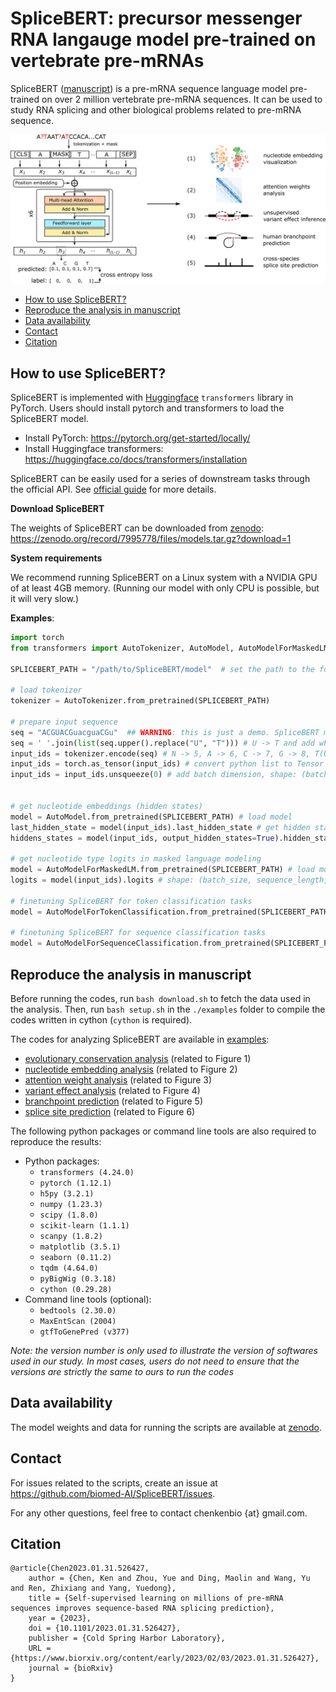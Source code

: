 # SpliceBERT: precursor messenger RNA langauge model pre-trained on vertebrate pre-mRNAs

SpliceBERT ([manuscript](https://www.biorxiv.org/content/10.1101/2023.01.31.526427v1)) is a pre-mRNA sequence language model pre-trained on over 2 million vertebrate pre-mRNA sequences.
It can be used to study RNA splicing and other biological problems related to pre-mRNA sequence.

![SpliceBERT overview](./overview.png)

- [How to use SpliceBERT?](#how-to-use-splicebert)
- [Reproduce the analysis in manuscript](#reproduce-the-analysis-in-manuscript)
- [Data availability](#Data-availability)  
- [Contact](#contact)
- [Citation](#citation)


## How to use SpliceBERT?

SpliceBERT is implemented with [Huggingface](https://huggingface.co/docs/transformers/index) `transformers` library in PyTorch. Users should install pytorch and transformers to load the SpliceBERT model.  
- Install PyTorch: https://pytorch.org/get-started/locally/  
- Install Huggingface transformers: https://huggingface.co/docs/transformers/installation  

SpliceBERT can be easily used for a series of downstream tasks through the official API.
See [official guide](https://huggingface.co/docs/transformers/model_doc/bert) for more details.

**Download SpliceBERT**

The weights of SpliceBERT can be downloaded from [zenodo](https://doi.org/10.5281/zenodo.7995778): https://zenodo.org/record/7995778/files/models.tar.gz?download=1

**System requirements**  

We recommend running SpliceBERT on a Linux system with a NVIDIA GPU of at least 4GB memory. (Running our model with only CPU is possible, but it will very slow.)

**Examples**:
```python
import torch
from transformers import AutoTokenizer, AutoModel, AutoModelForMaskedLM, AutoModelForTokenClassification

SPLICEBERT_PATH = "/path/to/SpliceBERT/model"  # set the path to the folder of pre-trained SpliceBERT

# load tokenizer
tokenizer = AutoTokenizer.from_pretrained(SPLICEBERT_PATH)

# prepare input sequence
seq = "ACGUACGuacguaCGu"  ## WARNING: this is just a demo. SpliceBERT may not work on sequences shorter than 64nt as it was trained on sequences of 64-1024nt in length
seq = ' '.join(list(seq.upper().replace("U", "T"))) # U -> T and add whitespace
input_ids = tokenizer.encode(seq) # N -> 5, A -> 6, C -> 7, G -> 8, T(U) -> 9. warning: a [CLS] and a [SEP] token will be added to the start and the end of seq
input_ids = torch.as_tensor(input_ids) # convert python list to Tensor
input_ids = input_ids.unsqueeze(0) # add batch dimension, shape: (batch_size, sequence_length)


# get nucleotide embeddings (hidden states)
model = AutoModel.from_pretrained(SPLICEBERT_PATH) # load model
last_hidden_state = model(input_ids).last_hidden_state # get hidden states from last layer
hiddens_states = model(input_ids, output_hidden_states=True).hidden_states # hidden states from the embedding layer (nn.Embedding) and the 6 transformer encoder layers

# get nucleotide type logits in masked language modeling
model = AutoModelForMaskedLM.from_pretrained(SPLICEBERT_PATH) # load model
logits = model(input_ids).logits # shape: (batch_size, sequence_length, vocab_size)

# finetuning SpliceBERT for token classification tasks
model = AutoModelForTokenClassification.from_pretrained(SPLICEBERT_PATH, num_labels=3) # assume the class number is 3, shape: (batch_size, sequence_length, num_labels)

# finetuning SpliceBERT for sequence classification tasks
model = AutoModelForSequenceClassification.from_pretrained(SPLICEBERT_PATH, num_labels=3) # assume the class number is 3, shape: (batch_size, sequence_length, num_labels)

```

## Reproduce the analysis in manuscript  

Before running the codes, run `bash download.sh` to fetch the data used in the analysis.
Then, run `bash setup.sh` in the `./examples` folder to compile the codes written in cython (`cython` is required).  

The codes for analyzing SpliceBERT are available in [examples](./examples):  
- [evolutionary conservation analysis](./examples/00-conservation) (related to Figure 1)  
- [nucleotide embedding analysis](./examples/02-embedding) (related to Figure 2)  
- [attention weight analysis](./examples/03-attention) (related to Figure 3)  
- [variant effect analysis](./examples/01-variant) (related to Figure 4)  
- [branchpoint prediction](./examples/05-bp-prediction) (related to Figure 5)
- [splice site prediction](./examples/04-splicesite-prediction) (related to Figure 6)


The following python packages or command line tools are also required to reproduce the results:  
- Python packages:
	- `transformers (4.24.0)`  
	- `pytorch (1.12.1)`  
	- `h5py (3.2.1)`
	- `numpy (1.23.3)`  
	- `scipy (1.8.0)`  
	- `scikit-learn (1.1.1)`  
	- `scanpy (1.8.2)`
	- `matplotlib (3.5.1)`  
	- `seaborn (0.11.2)`
	- `tqdm (4.64.0)`  
	- `pyBigWig (0.3.18)`
	- `cython (0.29.28)`
- Command line tools (optional):  
	- `bedtools (2.30.0)`  
	- `MaxEntScan (2004)`
	- `gtfToGenePred (v377)`



*Note: the version number is only used to illustrate the version of softwares used in our study. In most cases, users do not need to ensure that the versions are strictly the same to ours to run the codes*

## Data availability
The model weights and data for running the scripts are available at [zenodo](https://doi.org/10.5281/zenodo.7995778).

## Contact
For issues related to the scripts, create an issue at https://github.com/biomed-AI/SpliceBERT/issues.

For any other questions, feel free to contact chenkenbio {at} gmail.com.

## Citation

```TeX
@article{Chen2023.01.31.526427,
	author = {Chen, Ken and Zhou, Yue and Ding, Maolin and Wang, Yu and Ren, Zhixiang and Yang, Yuedong},
	title = {Self-supervised learning on millions of pre-mRNA sequences improves sequence-based RNA splicing prediction},
	year = {2023},
	doi = {10.1101/2023.01.31.526427},
	publisher = {Cold Spring Harbor Laboratory},
	URL = {https://www.biorxiv.org/content/early/2023/02/03/2023.01.31.526427},
	journal = {bioRxiv}
}
```
